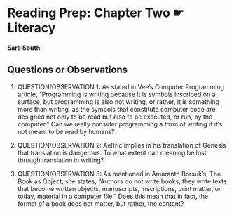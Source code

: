 # Reading Prep: Chapter Two ☛ Literacy

#### Sara South

## Questions or Observations

1. QUESTION/OBSERVATION 1: As stated in Vee’s Computer Programming article, “Programming is writing because it is symbols inscribed on a surface, but programming is also not writing, or rather, it is something more than writing, as the symbols that constitute computer code are designed not only to be read but also to be executed, or run, by the computer.” Can we really consider programming a form of writing if it’s not meant to be read by humans?


2. QUESTION/OBSERVATION 2:  Aelfric implies in his translation of Genesis that translation is dangerous. To what extent can meaning be lost through translation in writing?

3. QUESTION/OBSERVATION 3: As mentioned in Amaranth Borsuk’s, The Book as Object, she states, “Authors do not write books, they write texts that become written objects, manuscripts, inscriptions, print matter, or today, material in a computer file.” Does this mean that in fact, the format of a book does not matter, but rather, the content?